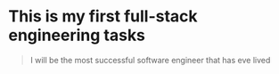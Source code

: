 # This is my first full-stack engineering tasks
> I will be the most successful software engineer that has eve lived
